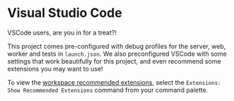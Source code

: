 # Visual Studio Code

VSCode users, are you in for a treat?!

This project comes pre-configured with debug profiles for the server, web,
worker and tests in `launch.json`. We also preconfigured VSCode with some
settings that work beautifully for this project, and even recommend some
extensions you may want to use!

To view the
[workspace recommended extensions](https://code.visualstudio.com/docs/editor/extension-gallery#_workspace-recommended-extensions),
select the `Extensions: Show Recommended Extensions` command from your command
palette.
